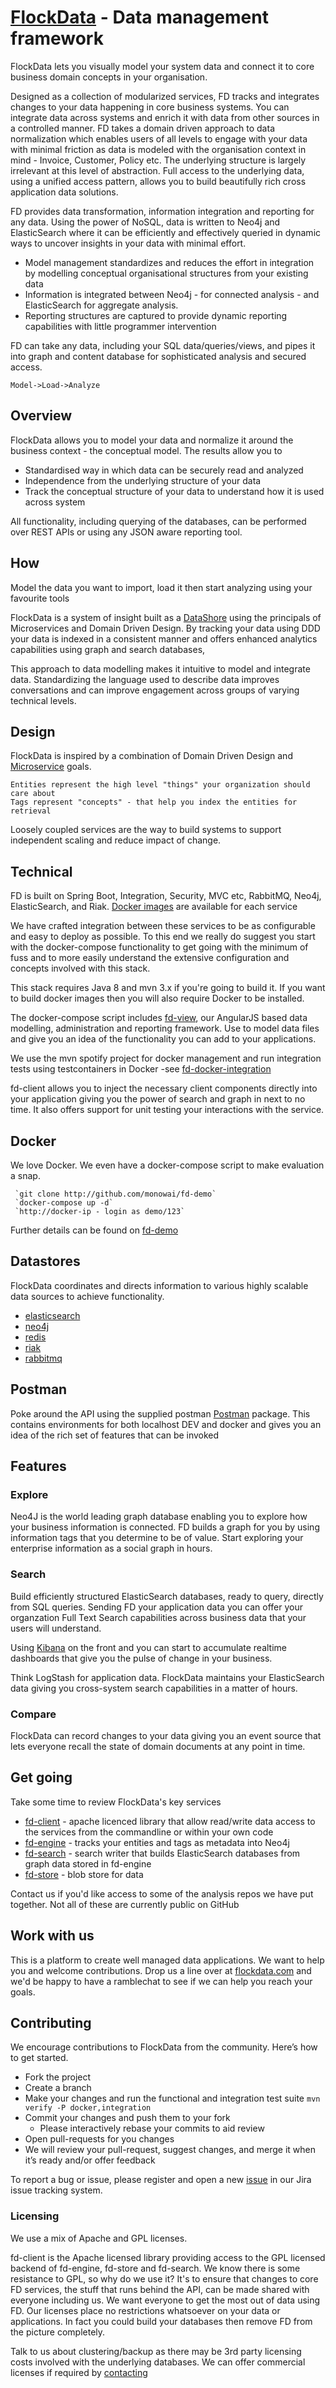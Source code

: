 [FlockData](http://FlockData.com) - Data management framework
===========

FlockData lets you visually model your system data and connect it to core business domain concepts in your organisation.

Designed as a collection of modularized services, FD tracks and integrates changes to your data happening in core business systems. You can integrate data across systems and enrich it with data from other sources in a controlled manner. 
FD takes a domain driven approach to data normalization which enables users of all levels to engage with your data with minimal friction as data is modeled with the organisation context in mind - Invoice, Customer, Policy etc. The underlying structure is largely irrelevant at this level of abstraction. Full access to the underlying data, using a unified access pattern, allows you to build beautifully rich cross application data solutions. 

FD provides data transformation, information integration and reporting for any data.  Using the power of NoSQL, data is written to Neo4j and ElasticSearch where it can be efficiently and effectively queried in dynamic ways to uncover insights in your data with minimal effort.

 * Model management standardizes and reduces the effort in integration by modelling conceptual organisational structures from your existing data
 * Information is integrated between Neo4j - for connected analysis - and ElasticSearch for aggregate analysis.
 * Reporting structures are captured to provide dynamic reporting capabilities with little programmer intervention

FD can take any data, including your SQL data/queries/views, and pipes it into graph and content database for sophisticated analysis and secured access.

    Model->Load->Analyze

## Overview

FlockData allows you to model your data and normalize it around the business context - the conceptual model. The results allow you to 

  * Standardised way in which data can be securely read and analyzed
  * Independence from the underlying structure of your data 
  * Track the conceptual structure of your data to understand how it is used across system 

All functionality, including querying of the databases, can be performed over REST APIs or using any JSON aware reporting tool.

## How
Model the data you want to import, load it then start analyzing using your favourite tools

FlockData is a system of insight built as a [DataShore](http://martinfowler.com/bliki/DataLake.html) using the principals of Microservices and Domain Driven Design. By tracking your data using DDD your data is indexed in a consistent manner and offers enhanced analytics capabilities using graph and search databases, 

This approach to data modelling makes it intuitive to model and integrate data. Standardizing the language used to describe data improves conversations and can improve engagement across groups of varying technical levels.

## Design
FlockData is inspired by a combination of Domain Driven Design and [Microservice](http://martinfowler.com/articles/microservices.html) goals.

    Entities represent the high level "things" your organization should care about
    Tags represent "concepts" - that help you index the entities for retrieval

Loosely coupled services are the way to build systems to support independent scaling and reduce impact of change. 

## Technical
FD is built on Spring Boot, Integration, Security, MVC etc, RabbitMQ, Neo4j, ElasticSearch, and Riak. [Docker images](https://hub.docker.com/u/flockdata/) are available for each service

We have crafted integration between these services to be as configurable and easy to deploy as possible. To this end we really do suggest you start with the docker-compose functionality to get going with the minimum of fuss and to more easily understand the extensive configuration and concepts involved with this stack. 

This stack requires Java 8 and mvn 3.x if you're going to build it. If you want to build docker images then you will also require Docker to be installed.

The docker-compose script includes [fd-view](http://github.com/monowai/fd-view), our AngularJS based data modelling, administration and reporting framework. Use to model data files and give you an idea of the functionality you can add to your applications.

We use the mvn spotify project for docker management and run integration tests using testcontainers in Docker -see [fd-docker-integration](fd-docker-integration/README.md)

fd-client allows you to inject the necessary client components directly into your application giving you the power of search and graph in next to no time. It also offers support for unit testing your interactions with the service.

## Docker
We love Docker. We even have a docker-compose script to make evaluation a snap. 
 
     `git clone http://github.com/monowai/fd-demo`
     `docker-compose up -d`
     `http://docker-ip - login as demo/123`
       
Further details can be found on [fd-demo](http://github.com/monowai/fd-demo)

## Datastores
FlockData coordinates and directs information to various highly scalable data sources to achieve functionality. 
 * [elasticsearch](https://github.com/elasticsearch/elasticsearch)
 * [neo4j](https://github.com/neo4j/neo4j)
 * [redis](https://github.com/antirez/redis)
 * [riak](http://basho.com/riak/)
 * [rabbitmq](https://github.com/rabbitmq/rabbitmq-server)

## Postman
Poke around the API using the supplied postman [Postman](https://github.com/monowai/flockdata.org/blob/master/fd.api-postman.json) package. This contains environments for both localhost DEV and docker and gives you an idea of the rich set of features that can be invoked 

## Features

### Explore
Neo4J is the world leading graph database enabling you to explore how your business information is connected. FD builds a graph for you by using information tags that you determine to be of value. Start exploring your enterprise information as a social graph in hours.

### Search
Build efficiently structured ElasticSearch databases, ready to query, directly from SQL queries. Sending FD your application data you can offer your organzation Full Text Search capabilities across business data that your users will understand. 
  
Using [Kibana](http://www.elasticsearch.org/overview/kibana/) on the front and you can start to accumulate realtime dashboards that give you the pulse of change in your business. 

Think LogStash for application data. FlockData maintains your ElasticSearch data giving you cross-system search capabilities in a matter of hours.

### Compare
FlockData can record changes to your data giving you an event source that lets everyone recall the state of domain documents at any point in time.

## Get going
Take some time to review FlockData's key services
 * [fd-client](fd-client/README.md) - apache licenced library that allow read/write data access to the services from the commandline or within your own code
 * [fd-engine](fd-engine/README.md) - tracks your entities and tags as metadata into Neo4j
 * [fd-search](fd-search/README.md) - search writer that builds ElasticSearch databases from graph data stored in fd-engine 
 * [fd-store](fd-store/README.md) - blob store for data

Contact us if you'd like access to some of the analysis repos we have put together. Not all of these are currently public on GitHub

## Work with us
This is a platform to create well managed data applications. We want to help you and welcome contributions. Drop us a line over at [flockdata.com](http://flockdata.com/) and we'd be happy to have a ramblechat to see if we can help you reach your goals.

## Contributing
We encourage contributions to FlockData from the community. Here’s how to get started.

 * Fork the project
 * Create a branch
 * Make your changes and run the functional and integration test suite `mvn verify -P docker,integration`
 * Commit your changes and push them to your fork
    * Please interactively rebase your commits to aid review
 * Open pull-requests for you changes
 * We will review your pull-request, suggest changes, and merge it when it’s ready and/or offer feedback

To report a bug or issue, please register and open a new [issue](https://monowai.atlassian.net/) in our Jira issue tracking system.

### Licensing
We use a mix of Apache and GPL licenses. 

fd-client is the Apache licensed library providing access to the GPL licensed backend of fd-engine, fd-store and fd-search.
We know there is some resistance to GPL, so why do we use it? It's to ensure that changes to core FD services, the stuff that runs behind the API, can be made shared with everyone including us. We want everyone to get the most out of data using FD. 
Our licenses place no restrictions whatsoever on your data or applications. In fact you could build your databases then remove FD from the picture completely.

Talk to us about clustering/backup as there may be 3rd party licensing costs involved with the underlying databases. We can offer commercial licenses if required by [contacting](http://flockdata.com/)
 
 
